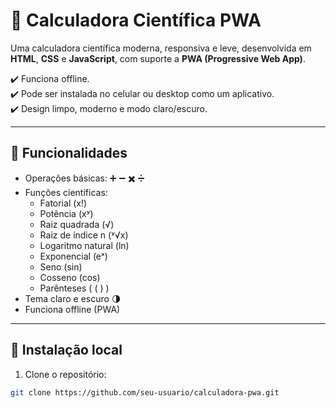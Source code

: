 # 🔢 Calculadora Científica PWA

Uma calculadora científica moderna, responsiva e leve, desenvolvida em **HTML**, **CSS** e **JavaScript**, com suporte a **PWA (Progressive Web App)**.  

✔️ Funciona offline.  
✔️ Pode ser instalada no celular ou desktop como um aplicativo.  
✔️ Design limpo, moderno e modo claro/escuro.

---

## 🚀 **Funcionalidades**
- Operações básicas: ➕ ➖ ✖️ ➗
- Funções científicas:
  - Fatorial (x!)
  - Potência (xʸ)
  - Raiz quadrada (√)
  - Raiz de índice n (ʸ√x)
  - Logaritmo natural (ln)
  - Exponencial (eˣ)
  - Seno (sin)
  - Cosseno (cos)
  - Parênteses ( ( ) )
- Tema claro e escuro 🌗
- Funciona offline (PWA)

---

## 💾 **Instalação local**

1. Clone o repositório:
```bash
git clone https://github.com/seu-usuario/calculadora-pwa.git
